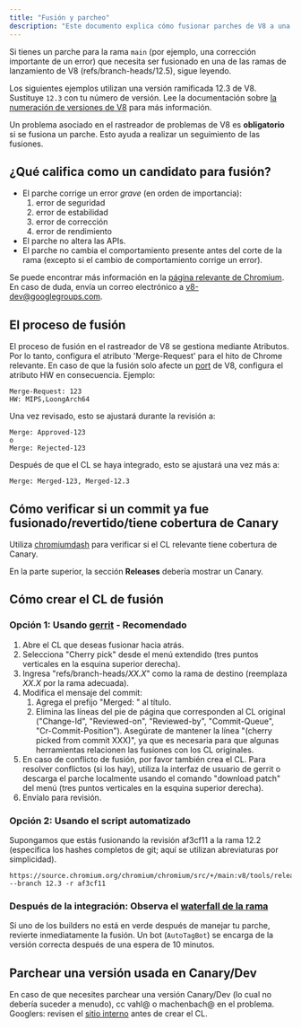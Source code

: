 ```yaml
---
title: "Fusión y parcheo"
description: "Este documento explica cómo fusionar parches de V8 a una rama de lanzamiento."
---
```

Si tienes un parche para la rama `main` (por ejemplo, una corrección importante de un error) que necesita ser fusionado en una de las ramas de lanzamiento de V8 (refs/branch-heads/12.5), sigue leyendo.

Los siguientes ejemplos utilizan una versión ramificada 12.3 de V8. Sustituye `12.3` con tu número de versión. Lee la documentación sobre [la numeración de versiones de V8](/docs/version-numbers) para más información.

Un problema asociado en el rastreador de problemas de V8 es **obligatorio** si se fusiona un parche. Esto ayuda a realizar un seguimiento de las fusiones.

## ¿Qué califica como un candidato para fusión?

- El parche corrige un error *grave* (en orden de importancia):
    1. error de seguridad
    1. error de estabilidad
    1. error de corrección
    1. error de rendimiento
- El parche no altera las APIs.
- El parche no cambia el comportamiento presente antes del corte de la rama (excepto si el cambio de comportamiento corrige un error).

Se puede encontrar más información en la [página relevante de Chromium](https://chromium.googlesource.com/chromium/src/+/HEAD/docs/process/merge_request.md). En caso de duda, envía un correo electrónico a [v8-dev@googlegroups.com](mailto:v8-dev@googlegroups.com).

## El proceso de fusión

El proceso de fusión en el rastreador de V8 se gestiona mediante Atributos. Por lo tanto, configura el atributo 'Merge-Request' para el hito de Chrome relevante. En caso de que la fusión solo afecte un [port](https://v8.dev/docs/ports) de V8, configura el atributo HW en consecuencia. Ejemplo:

```
Merge-Request: 123
HW: MIPS,LoongArch64
```

Una vez revisado, esto se ajustará durante la revisión a:

```
Merge: Approved-123
o
Merge: Rejected-123
```

Después de que el CL se haya integrado, esto se ajustará una vez más a:

```
Merge: Merged-123, Merged-12.3
```

## Cómo verificar si un commit ya fue fusionado/revertido/tiene cobertura de Canary

Utiliza [chromiumdash](https://chromiumdash.appspot.com/commit/) para verificar si el CL relevante tiene cobertura de Canary.


En la parte superior, la sección **Releases** debería mostrar un Canary.

## Cómo crear el CL de fusión

### Opción 1: Usando [gerrit](https://chromium-review.googlesource.com/) - Recomendado


1. Abre el CL que deseas fusionar hacia atrás.
1. Selecciona "Cherry pick" desde el menú extendido (tres puntos verticales en la esquina superior derecha).
1. Ingresa "refs/branch-heads/*XX.X*" como la rama de destino (reemplaza *XX.X* por la rama adecuada).
1. Modifica el mensaje del commit:
   1. Agrega el prefijo "Merged: " al título.
   1. Elimina las líneas del pie de página que corresponden al CL original ("Change-Id", "Reviewed-on", "Reviewed-by", "Commit-Queue", "Cr-Commit-Position"). Asegúrate de mantener la línea "(cherry picked from commit XXX)", ya que es necesaria para que algunas herramientas relacionen las fusiones con los CL originales.
1. En caso de conflicto de fusión, por favor también crea el CL. Para resolver conflictos (si los hay), utiliza la interfaz de usuario de gerrit o descarga el parche localmente usando el comando "download patch" del menú (tres puntos verticales en la esquina superior derecha).
1. Envíalo para revisión.

### Opción 2: Usando el script automatizado

Supongamos que estás fusionando la revisión af3cf11 a la rama 12.2 (especifica los hashes completos de git; aquí se utilizan abreviaturas por simplicidad).

```
https://source.chromium.org/chromium/chromium/src/+/main:v8/tools/release/merge_to_branch_gerrit.py --branch 12.3 -r af3cf11
```


### Después de la integración: Observa el [waterfall de la rama](https://ci.chromium.org/p/v8)

Si uno de los builders no está en verde después de manejar tu parche, revierte inmediatamente la fusión. Un bot (`AutoTagBot`) se encarga de la versión correcta después de una espera de 10 minutos.

## Parchear una versión usada en Canary/Dev

En caso de que necesites parchear una versión Canary/Dev (lo cual no debería suceder a menudo), cc vahl@ o machenbach@ en el problema. Googlers: revisen el [sitio interno](http://g3doc/company/teams/v8/patching_a_version) antes de crear el CL.


